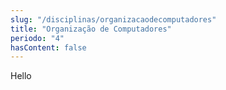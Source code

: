 ```yaml
---
slug: "/disciplinas/organizacaodecomputadores"
title: "Organização de Computadores"
periodo: "4"
hasContent: false
---
```


Hello
